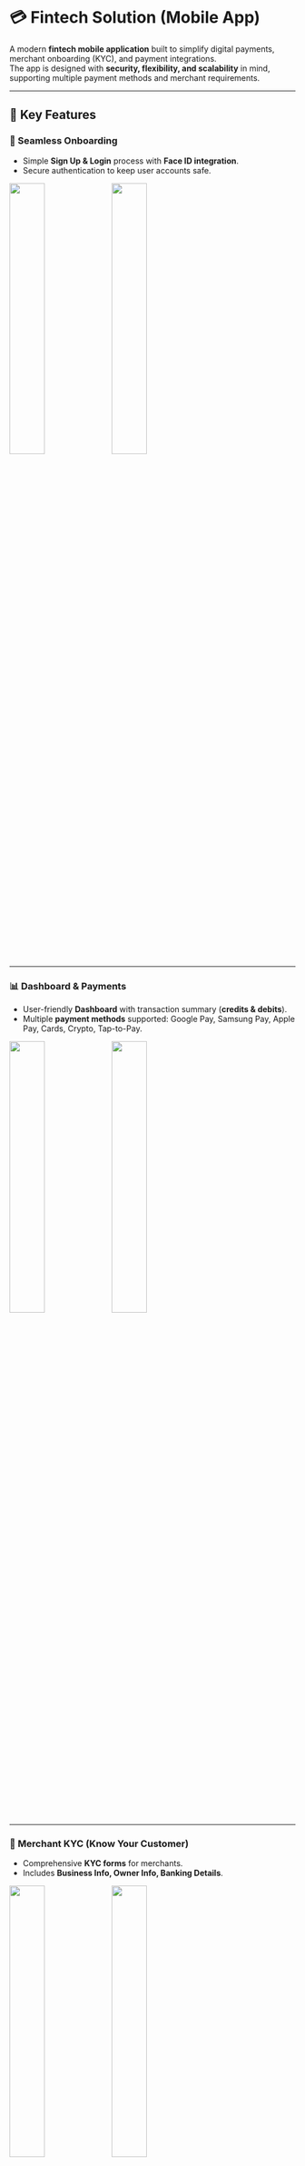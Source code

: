 # 💳 Fintech Solution (Mobile App)

A modern **fintech mobile application** built to simplify digital payments, merchant onboarding (KYC), and payment integrations.  
The app is designed with **security, flexibility, and scalability** in mind, supporting multiple payment methods and merchant requirements.  

---

## 🚀 Key Features  

### 🔐 Seamless Onboarding  
- Simple **Sign Up & Login** process with **Face ID integration**.  
- Secure authentication to keep user accounts safe.  

<p float="left">
  <img src="https://github.com/user-attachments/assets/763d9f9a-a08d-42ef-aec4-2aca7731da88" width="35%" />
  <img src="https://github.com/user-attachments/assets/b29c0bce-8afa-4707-9290-fe1d942508bf" width="35%" />
</p>

---

### 📊 Dashboard & Payments  
- User-friendly **Dashboard** with transaction summary (**credits & debits**).  
- Multiple **payment methods** supported: Google Pay, Samsung Pay, Apple Pay, Cards, Crypto, Tap-to-Pay.  

<p float="left">
  <img src="https://github.com/user-attachments/assets/d770ed97-73c3-4c9b-bfe6-9dc951a50cb3" width="35%" />
  <img src="https://github.com/user-attachments/assets/5347ca83-6987-4833-b062-d395af8764c9" width="35%" />
</p>

---

### 🏦 Merchant KYC (Know Your Customer)  
- Comprehensive **KYC forms** for merchants.  
- Includes **Business Info, Owner Info, Banking Details**.  

<p float="left">
  <img src="https://github.com/user-attachments/assets/0bc0bcc9-f973-44e7-bcf9-bb22f2b18ac4" width="35%" />
  <img src="https://github.com/user-attachments/assets/039a6d55-eccb-424c-82d8-d4b6a702fa6f" width="35%" />
</p>

---

### ⚙️ Flexible Integrations  
- Easily switch between different **Terminal SDKs**.  
- Supports **Stripe, Elavon, Avalon**, and other providers.  

<p float="left">
  <img src="https://github.com/user-attachments/assets/8746b01c-6b09-4080-ae6c-c552b28f8045" width="35%" />
  <img src="https://github.com/user-attachments/assets/3d419bdb-a5b0-445e-9759-822228f9d654" width="35%" />
</p>

---

## 📖 Case Study  

### ❌ Problem  
Businesses often face challenges with:  
- Managing **multiple payment methods** in one app.  
- Complicated **merchant onboarding (KYC)**.  
- Limited options for **payment provider integrations**.  
- Security risks during authentication and transactions.  

### ✅ Solution  
This **Fintech App** solves these challenges by:  
- Providing **secure Sign Up/Login with Face ID**.  
- Offering a **unified dashboard** with real-time payments (credit/debits).  
- Supporting **all popular payment methods** (Google Pay, Apple Pay, Crypto, Tap-to-Pay).  
- Enabling **easy merchant KYC** with full records (Business, Owner, Banking).  
- Allowing merchants to **switch between providers** like Stripe, Elavon, Avalon seamlessly.  

---

